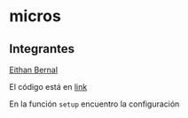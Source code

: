 # micros

## Integrantes

[Eithan Bernal](https://github.com/EithanCBernal)

El código está en [link](/src/tacometro.ino)

En la función ``setup`` encuentro la configuración
